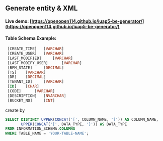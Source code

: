 ##  Generate entity & XML 

#### Live demo: [https://openopen114.github.io/iuap5-be-generator/](https://openopen114.github.io/iuap5-be-generator/)



#### Table Schema Example:

```sql
 [CREATE_TIME] 	 [VARCHAR]  
 [CREATE_USER] 	 [VARCHAR]  
 [LAST_MODIFIED] 	 [VARCHAR]  
 [LAST_MODIFY_USER] 	 [VARCHAR] 
 [BPM_STATE] 	 [DECIMAL]  
 [TS] 	 [VARCHAR] 
 [DR] 	 [DECIMAL]  
 [TENANT_ID] 	 [VARCHAR]  
 [ID] 	 [CHAR]  
 [CODE] 	 [VARCHAR]  
 [DESCRIPTION] 	 [NVARCHAR]  
 [BUCKET_NO] 	 [INT]  
```



create by 

```sql
SELECT DISTINCT UPPER(CONCAT('[', COLUMN_NAME, ']')) AS COLUMN_NAME,
       UPPER(CONCAT('[', DATA_TYPE, ']')) AS DATA_TYPE
FROM INFORMATION_SCHEMA.COLUMNS
WHERE TABLE_NAME = 'YOUR-TABLE-NAME';
```

